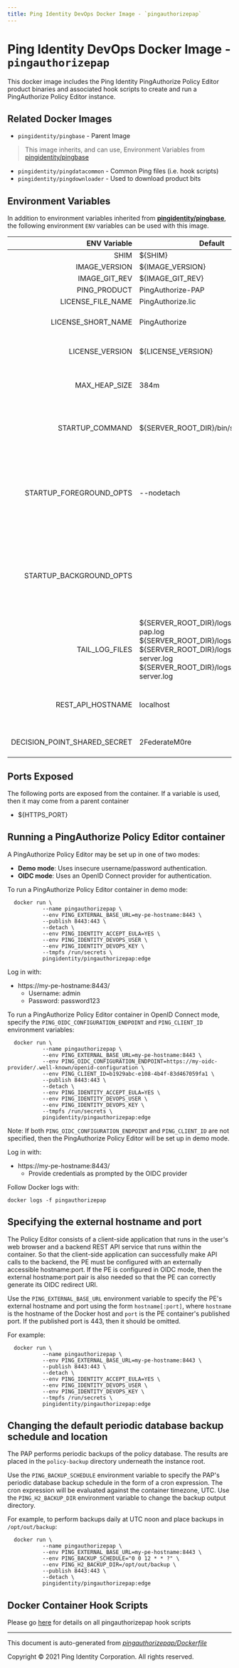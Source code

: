 ```yaml
---
title: Ping Identity DevOps Docker Image - `pingauthorizepap`
---
```


# Ping Identity DevOps Docker Image - `pingauthorizepap`

This docker image includes the Ping Identity PingAuthorize Policy Editor product binaries
and associated hook scripts to create and run a PingAuthorize Policy Editor instance.

## Related Docker Images
- `pingidentity/pingbase` - Parent Image
> This image inherits, and can use, Environment Variables from [pingidentity/pingbase](https://devops.pingidentity.com/docker-images/pingbase/)
- `pingidentity/pingdatacommon` - Common Ping files (i.e. hook scripts)
- `pingidentity/pingdownloader` - Used to download product bits


## Environment Variables
In addition to environment variables inherited from **[pingidentity/pingbase](https://devops.pingidentity.com/docker-images/pingbase/)**,
the following environment `ENV` variables can be used with
this image.

| ENV Variable  | Default     | Description
| ------------: | ----------- | ---------------------------------
| SHIM  | ${SHIM}  |  |
| IMAGE_VERSION  | ${IMAGE_VERSION}  |  |
| IMAGE_GIT_REV  | ${IMAGE_GIT_REV}  |  |
| PING_PRODUCT  | PingAuthorize-PAP  | Ping product name  |
| LICENSE_FILE_NAME  | PingAuthorize.lic  | Name of license File  |
| LICENSE_SHORT_NAME  | PingAuthorize  | Short name used when retrieving license from License Server  |
| LICENSE_VERSION  | ${LICENSE_VERSION}  | Version used when retrieving license from License Server  |
| MAX_HEAP_SIZE  | 384m  | Minimal Heap size required for PingAuthorize Policy Editor  |
| STARTUP_COMMAND  | ${SERVER_ROOT_DIR}/bin/start-server  | The command that the entrypoint will execute in the foreground to instantiate the container  |
| STARTUP_FOREGROUND_OPTS  | --nodetach  | The command-line options to provide to the the startup command when the container starts with the server in the foreground. This is the normal start flow for the container  |
| STARTUP_BACKGROUND_OPTS  |   | The command-line options to provide to the the startup command when the container starts with the server in the background. This is the debug start flow for the container  |
| TAIL_LOG_FILES  | ${SERVER_ROOT_DIR}/logs/pingauthorize-pap.log ${SERVER_ROOT_DIR}/logs/setup.log ${SERVER_ROOT_DIR}/logs/start-server.log ${SERVER_ROOT_DIR}/logs/stop-server.log  | Files tailed once container has started  |
| REST_API_HOSTNAME  | localhost  | Hostname used for the REST API (deprecated, use `PING_EXTERNAL_BASE_URL` instead)  |
| DECISION_POINT_SHARED_SECRET  | 2FederateM0re  | Define shared secret between PAZ and the Policy Editor  |

## Ports Exposed

The following ports are exposed from the container.  If a variable is
used, then it may come from a parent container

- ${HTTPS_PORT}

## Running a PingAuthorize Policy Editor container

A PingAuthorize Policy Editor may be set up in one of two modes:

* **Demo mode**: Uses insecure username/password authentication.
* **OIDC mode**: Uses an OpenID Connect provider for authentication.

To run a PingAuthorize Policy Editor container in demo mode:

```
  docker run \
           --name pingauthorizepap \
           --env PING_EXTERNAL_BASE_URL=my-pe-hostname:8443 \
           --publish 8443:443 \
           --detach \
           --env PING_IDENTITY_ACCEPT_EULA=YES \
           --env PING_IDENTITY_DEVOPS_USER \
           --env PING_IDENTITY_DEVOPS_KEY \
           --tmpfs /run/secrets \
           pingidentity/pingauthorizepap:edge
```

Log in with:
* https://my-pe-hostname:8443/
  * Username: admin
  * Password: password123

To run a PingAuthorize Policy Editor container in OpenID Connect mode, specify
the `PING_OIDC_CONFIGURATION_ENDPOINT` and `PING_CLIENT_ID` environment
variables:

```
  docker run \
           --name pingauthorizepap \
           --env PING_EXTERNAL_BASE_URL=my-pe-hostname:8443 \
           --env PING_OIDC_CONFIGURATION_ENDPOINT=https://my-oidc-provider/.well-known/openid-configuration \
           --env PING_CLIENT_ID=b1929abc-e108-4b4f-83d467059fa1 \
           --publish 8443:443 \
           --detach \
           --env PING_IDENTITY_ACCEPT_EULA=YES \
           --env PING_IDENTITY_DEVOPS_USER \
           --env PING_IDENTITY_DEVOPS_KEY \
           --tmpfs /run/secrets \
           pingidentity/pingauthorizepap:edge
```

Note: If both `PING_OIDC_CONFIGURATION_ENDPOINT` and `PING_CLIENT_ID` are
not specified, then the PingAuthorize Policy Editor will be set up in demo mode.

Log in with:
* https://my-pe-hostname:8443/
  * Provide credentials as prompted by the OIDC provider

Follow Docker logs with:

```
docker logs -f pingauthorizepap
```


## Specifying the external hostname and port

The Policy Editor consists of a client-side application that runs in the user's web
browser and a backend REST API service that runs within the container. So
that the client-side application can successfully make API calls to the
backend, the PE must be configured with an externally accessible
hostname:port. If the PE is configured in OIDC mode, then the external
hostname:port pair is also needed so that the PE can correctly generate its
OIDC redirect URI.

Use the `PING_EXTERNAL_BASE_URL` environment variable to specify the PE's
external hostname and port using the form `hostname[:port]`, where `hostname`
is the hostname of the Docker host and `port` is the PE container's published
port. If the published port is 443, then it should be omitted.

For example:

```
  docker run \
           --name pingauthorizepap \
           --env PING_EXTERNAL_BASE_URL=my-pe-hostname:8443 \
           --publish 8443:443 \
           --detach \
           --env PING_IDENTITY_ACCEPT_EULA=YES \
           --env PING_IDENTITY_DEVOPS_USER \
           --env PING_IDENTITY_DEVOPS_KEY \
           --tmpfs /run/secrets \
           pingidentity/pingauthorizepap:edge
```


## Changing the default periodic database backup schedule and location

The PAP performs periodic backups of the policy database. The results
are placed in the `policy-backup` directory underneath the instance root.

Use the `PING_BACKUP_SCHEDULE` environment variable to specify the PAP's
periodic database backup schedule in the form of a cron expression.
The cron expression will be evaluated against the container timezone,
UTC. Use the `PING_H2_BACKUP_DIR` environment variable to change the
backup output directory.

For example, to perform backups daily at UTC noon and place backups in
`/opt/out/backup`:

```
  docker run \
           --name pingauthorizepap \
           --env PING_EXTERNAL_BASE_URL=my-pe-hostname:8443 \
           --env PING_BACKUP_SCHEDULE="0 0 12 * * ?" \
           --env PING_H2_BACKUP_DIR=/opt/out/backup \
           --publish 8443:443 \
           --detach \
           pingidentity/pingauthorizepap:edge
```



## Docker Container Hook Scripts

Please go [here](https://github.com/pingidentity/pingidentity-devops-getting-started/tree/master/docs/docker-images/pingauthorizepap/hooks/README.md) for details on all pingauthorizepap hook scripts

---
This document is auto-generated from _[pingauthorizepap/Dockerfile](https://github.com/pingidentity/pingidentity-docker-builds/blob/master/pingauthorizepap/Dockerfile)_

Copyright © 2021 Ping Identity Corporation. All rights reserved.
